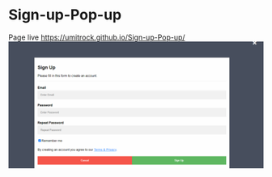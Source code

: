 # Sign-up-Pop-up
Page live https://umitrock.github.io/Sign-up-Pop-up/
<img src="https://github.com/UmitRock/Sign-up-Pop-up/blob/main/page.PNG?raw=true" alt="">
